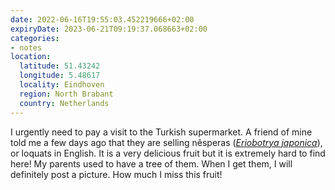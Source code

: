 ```yaml
---
date: 2022-06-16T19:55:03.452219666+02:00
expiryDate: 2023-06-21T09:19:37.068663+02:00
categories:
- notes
location:
  latitude: 51.43242
  longitude: 5.48617
  locality: Eindhoven
  region: North Brabant
  country: Netherlands
---
```


I urgently need to pay a visit to the Turkish supermarket. A friend of mine told me a few days ago that they are selling nêsperas ([_Eriobotrya japonica_](https://en.wikipedia.org/wiki/Loquat)), or loquats in English. It is a very delicious fruit but it is extremely hard to find here! My parents used to have a tree of them. When I get them, I will definitely post a picture. How much I miss this fruit!
